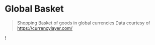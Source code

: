 # Global Basket
> Shopping Basket of goods in global currencies
> Data courtesy of https://currencylayer.com/

!